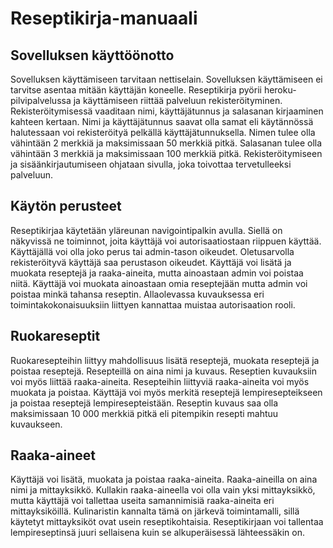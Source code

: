# Reseptikirja-manuaali

## Sovelluksen käyttöönotto
Sovelluksen käyttämiseen tarvitaan nettiselain. Sovelluksen käyttämiseen ei tarvitse asentaa mitään käyttäjän koneelle. 
Reseptikirja pyörii heroku-pilvipalvelussa ja käyttämiseen riittää palveluun rekisteröityminen.
Rekisteröitymisessä vaaditaan nimi, käyttäjätunnus ja salasanan kirjaaminen kahteen kertaan. Nimi ja käyttäjätunnus saavat olla samat eli käytännössä halutessaan voi rekisteröityä pelkällä käyttäjätunnuksella. Nimen tulee olla vähintään 2 merkkiä ja maksimissaan 50 merkkiä pitkä. Salasanan tulee olla vähintään 3 merkkiä ja maksimissaan 100 merkkiä pitkä. Rekisteröitymiseen ja sisäänkirjautumiseen ohjataan sivulla, joka toivottaa tervetulleeksi palveluun.

## Käytön perusteet
Reseptikirjaa käytetään yläreunan navigointipalkin avulla. Siellä on näkyvissä ne toiminnot, joita käyttäjä voi autorisaatiostaan riippuen käyttää. Käyttäjällä voi olla joko perus tai admin-tason oikeudet. Oletusarvolla rekisteröityvä käyttäjä saa perustason oikeudet. Käyttäjä voi lisätä ja muokata reseptejä ja raaka-aineita, mutta ainoastaan admin voi poistaa niitä. Käyttäjä voi muokata ainoastaan omia reseptejään mutta admin voi poistaa minkä tahansa reseptin. Allaolevassa kuvauksessa eri toimintakokonaisuuksiin liittyen kannattaa muistaa autorisaation rooli.

## Ruokareseptit
Ruokaresepteihin liittyy mahdollisuus lisätä reseptejä, muokata reseptejä ja poistaa reseptejä. Resepteillä on aina nimi ja kuvaus. Reseptien kuvauksiin voi myös liittää raaka-aineita. Resepteihin liittyviä raaka-aineita voi myös muokata ja poistaa. Käyttäjä voi myös merkitä reseptejä lempiresepteikseen ja poistaa reseptejä lempiresepteistään. Reseptin kuvaus saa olla maksimissaan 10 000 merkkiä pitkä eli pitempikin resepti mahtuu kuvaukseen.

## Raaka-aineet
Käyttäjä voi lisätä, muokata ja poistaa raaka-aineita. Raaka-aineilla on aina nimi ja mittayksikkö. Kullakin raaka-aineella voi olla vain yksi mittayksikkö, mutta käyttäjä voi tallettaa useita samannimisiä raaka-aineita eri mittayksiköillä. Kulinaristin kannalta tämä on järkevä toimintamalli, sillä käytetyt mittayksiköt ovat usein reseptikohtaisia. Reseptikirjaan voi tallentaa lempireseptinsä juuri sellaisena kuin se alkuperäisessä lähteessäkin on.





